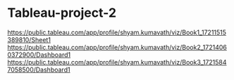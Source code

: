 # Tableau-project-2
https://public.tableau.com/app/profile/shyam.kumavath/viz/Book1_17211515389810/Sheet1
https://public.tableau.com/app/profile/shyam.kumavath/viz/Book2_17214060372900/Dashboard1
https://public.tableau.com/app/profile/shyam.kumavath/viz/Book3_17215847058500/Dashboard1
